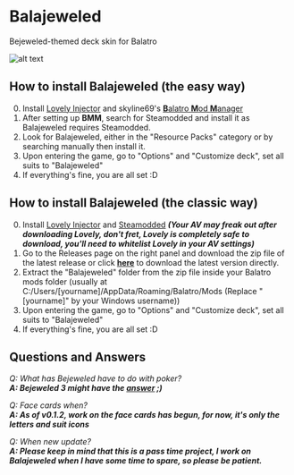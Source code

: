 # Balajeweled
Bejeweled-themed deck skin for Balatro

![alt text](https://i.imgur.com/VwzvcQr.png)


## How to install Balajeweled (the easy way)
0. Install [Lovely Injector](https://github.com/ethangreen-dev/lovely-injector) and skyline69's [**B**alatro **M**od **M**anager](https://github.com/skyline69/balatro-mod-manager)
1. After setting up **BMM**, search for Steamodded and install it as Balajeweled requires Steamodded.
2. Look for Balajeweled, either in the "Resource Packs" category or by searching manually then install it.
3. Upon entering the game, go to "Options" and "Customize deck", set all suits to "Balajeweled"
4. If everything's fine, you are all set :D

## How to install Balajeweled (the classic way)
0. Install [Lovely Injector](https://github.com/ethangreen-dev/lovely-injector) and [Steamodded](https://github.com/Steamodded/smods/archive/refs/tags/1.0.0-beta-0323b.zip) **_(Your AV may freak out after downloading Lovely, don't fret, Lovely is completely safe to download, you'll need to whitelist Lovely in your AV settings)_**
1. Go to the Releases page on the right panel and download the zip file of the latest release or click **[here](https://github.com/ARandomTank7/Balajeweled/releases/latest/download/Balajeweled.zip)** to download the latest version directly.
2. Extract the "Balajeweled" folder from the zip file inside your Balatro mods folder (usually at C:/Users/[yourname]/AppData/Roaming/Balatro/Mods (Replace "[yourname]" by your Windows username))
3. Upon entering the game, go to "Options" and "Customize deck", set all suits to "Balajeweled"
4. If everything's fine, you are all set :D

## Questions and Answers
*Q: What has Bejeweled have to do with poker?*  
***A: Bejeweled 3 might have the [answer](https://bejeweled.fandom.com/wiki/Poker_(game_mode)) ;)***

*Q: Face cards when?*  
***A: As of v0.1.2, work on the face cards has begun, for now, it's only the letters and suit icons***

*Q: When new update?*  
***A: Please keep in mind that this is a pass time project, I work on Balajeweled when I have some time to spare, so please be patient.***
